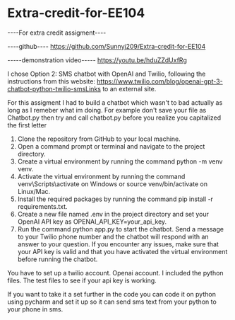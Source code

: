 # Extra-credit-for-EE104

----For extra credit assigment----

----github----
https://github.com/Sunnyj209/Extra-credit-for-EE104

-----demonstration video-----
https://youtu.be/hduZZdUxfRg


I chose Option 2:  SMS chatbot with OpenAI and Twilio, following the instructions from this 
website: https://www.twilio.com/blog/openai-gpt-3-chatbot-python-twilio-smsLinks to an external site.



For this assigment I had to build a chatbot which wasn't to bad actually as long as I remeber what im doing.
For example don't save your file as Chatbot.py then try and call chatbot.py before you realize you capitalized the first letter

1. Clone the repository from GitHub to your local machine.
2. Open a command prompt or terminal and navigate to the project directory.
3. Create a virtual environment by running the command python -m venv venv.
4. Activate the virtual environment by running the command venv\Scripts\activate on Windows or source venv/bin/activate on Linux/Mac.
5. Install the required packages by running the command pip install -r requirements.txt.
6. Create a new file named .env in the project directory and set your OpenAI API key as OPENAI_API_KEY=your_api_key.
7. Run the command python app.py to start the chatbot.
Send a message to your Twilio phone number and the chatbot will respond with an answer to your question.
If you encounter any issues, make sure that your API key is valid and that you have activated the virtual environment before running the chatbot.


You have to set up a twilio account. 
Openai account.
I included the python files. The test files to see if your api key is working.


If you want to take it a set further in the code you can code it on python using pycharm and set it up so it can send sms text from your python to your phone in sms.
